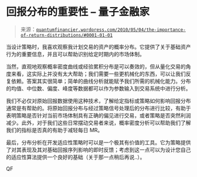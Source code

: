 <!--yml

分类：未分类

日期：2024-05-18 14:05:26

-->

# 回报分布的重要性 – 量子金融家

> 来源：[`quantumfinancier.wordpress.com/2010/05/04/the-importance-of-return-distributions/#0001-01-01`](https://quantumfinancier.wordpress.com/2010/05/04/the-importance-of-return-distributions/#0001-01-01)

当设计策略时，我喜欢观察我计划交易的资产的概率分布。它提供了关于基础资产行为的重要信息，并且可以帮助识别给定时期内的市场体制。

当然，直观地观察概率密度曲线或经验累积分布是可以奏效的，但从量化交易的角度来看，这实际上并没有太大帮助；我们需要一些更机械化的东西，可以让我们反复依赖。答案其实很简单；简单的曲线分析就能赋予我们所需的机械化能力。分布的均值、中位数、偏度、峰度等数据都可以作为参数输入到交易系统中进行分析。

我们不必仅对原始回报数据使用这种技术，了解给定指标或策略如何影响回报分布通常是有帮助的。将原始回报分布与经过策略信号处理后的分布进行比较，有助于表明策略是否针对当前市场体制具有正确的偏见进行交易，或者策略是否突然利润减少。此外，对于我们这些日常摆动交易者来说，概率密度分析可以帮助我们了解我们的指标是否真的有助于减轻每日 MR。

最后，分布分析在开发适应性策略时可以是一个极其有价值的工具。它为策略提供了对其表现及其对基础回报序列影响的即时反馈；考虑到这一点可以为设计您自己的适应性算法提供一个良好的基础（关于那一点稍后再说..）。

QF
